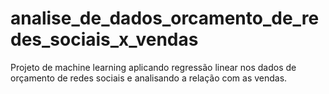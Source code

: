 # analise_de_dados_orcamento_de_redes_sociais_x_vendas
 Projeto de machine learning aplicando regressão linear nos dados de orçamento de redes sociais e analisando a relação com as vendas.
